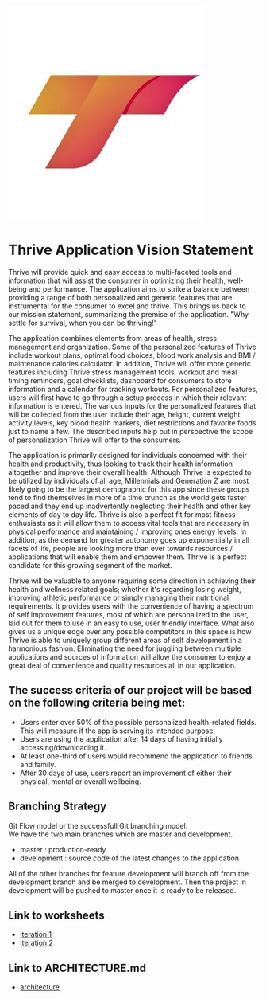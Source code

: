 ![Thrive Logo](ThriveLogo.jpg)
# Thrive Application Vision Statement 

Thrive will provide quick and easy access to multi-faceted tools and information that will assist the consumer in optimizing their health, well-being and performance. The application aims to strike a balance between providing a range of both personalized and generic features that are instrumental for the consumer to excel and thrive. This brings us back to our mission statement, summarizing the premise of the application. "Why settle for survival, when you can be thriving!"

The application combines elements from areas of health, stress management and organization. Some of the personalized features of Thrive include workout plans, optimal food choices, blood work analysis and BMI / maintenance calories calculator. In addition, Thrive will offer more generic features including Thrive stress management tools, workout and meal timing reminders, goal checklists, dashboard for consumers to store information and a calendar for tracking workouts. For personalized features, users will first have to go through a setup process in which their relevant information is entered. The various inputs for the personalized features that will be collected from the user include their age, height, current weight, activity levels, key blood health markers, diet restrictions and favorite foods just to name a few. The described inputs help put in perspective the scope of personalization Thrive will offer to the consumers. 

The application is primarily designed for individuals concerned with their health and productivity, thus looking to track their health information altogether and improve their overall health. Although Thrive is expected to be utilized by individuals of all age, Millennials and Generation Z are most likely going to be the largest demographic for this app since these groups tend to find themselves in more of a time crunch as the world gets faster paced and they end up inadvertently neglecting their health and other key elements of day to day life. Thrive is also a perfect fit for most fitness enthusiasts as it will allow them to access vital tools that are necessary in physical performance and maintaining / improving ones energy levels. In addition, as the demand for greater autonomy goes up exponentially in all facets of life, people are looking more than ever towards resources / applications that will enable them and empower them. Thrive is a perfect candidate for this growing segment of the market. 

Thrive will be valuable to anyone requiring some direction in achieving their health and wellness related goals; whether it's regarding losing weight, improving athletic performance or simply managing their nutritional requirements. It provides users with the convenience of having a spectrum of self improvement features, most of which are personalized to the user, laid out for them to use in an easy to use, user friendly interface. What also gives us a unique edge over any possible competitors in this space is how Thrive is able to uniquely group different areas of self development in a harmonious fashion. Eliminating the need for juggling between multiple applications and sources of information will allow the consumer to enjoy a great deal of convenience and quality resources all in our application. 

## The success criteria of our project will be based on the following criteria being met:
* Users enter over 50% of the possible personalized health-related fields. This will measure if the app is serving its intended purpose,
* Users are using the application after 14 days of having initially accessing/downloading it.
* At least one-third of users would recommend the application to friends and family.
* After 30 days of use, users report an improvement of either their physical, mental or overall wellbeing. 

## Branching Strategy
Git Flow model or the successfull Git branching model.<br/>
We have the two main branches which are master and development. <br/>

* master : production-ready
* development : source code of the latest changes to the application<br/>

All of the other branches for feature development will branch off from the development branch and be merged to development. Then the project in development will be pushed to master once it is ready to be released. 

## Link to worksheets
* [iteration 1](https://code.cs.umanitoba.ca/3350-winter-2021-a02/thrive/-/blob/development/i1_worksheet_group3.md)
* [iteration 2](https://code.cs.umanitoba.ca/3350-winter-2021-a02/thrive/-/blob/development/iteration2WorkSheet.md)

## Link to ARCHITECTURE.md
* [architecture](https://code.cs.umanitoba.ca/3350-winter-2021-a02/thrive/-/blob/development/architecture.md)